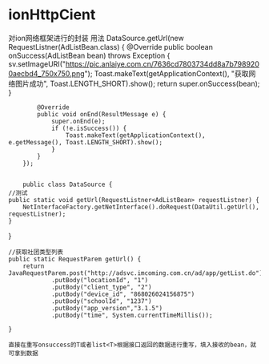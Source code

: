# ionHttpCient
对ion网络框架进行的封装
用法
 DataSource.getUrl(new RequestListner<AdListBean>(AdListBean.class) {
            @Override
            public boolean onSuccess(AdListBean bean) throws Exception {
                sv.setImageURI("https://pic.anlaiye.com.cn/7636cd7803734dd8a7b7989200aecbd4_750x750.png");
                Toast.makeText(getApplicationContext(), "获取网络图片成功", Toast.LENGTH_SHORT).show();
                return super.onSuccess(bean);
            }

            @Override
            public void onEnd(ResultMessage e) {
                super.onEnd(e);
                if (!e.isSuccess()) {
                    Toast.makeText(getApplicationContext(), e.getMessage(), Toast.LENGTH_SHORT).show();
                }
            }
        });
        
        
        public class DataSource {
    //测试
    public static void getUrl(RequestListner<AdListBean> requestListner) {
        NetInterfaceFactory.getNetInterface().doRequest(DataUtil.getUrl(), requestListner);
    }
}

    //获取社团类型列表
    public static RequestParem getUrl() {
        return JavaRequestParem.post("http://adsvc.imcoming.com.cn/ad/app/getList.do")
                .putBody("locationId", "1")
                .putBody("client_type", "2")
                .putBody("device_id", "868026024156875")
                .putBody("schoolId", "1237")
                .putBody("app_version","3.1.5")
                .putBody("time", System.currentTimeMillis());

    }
    
    直接在重写onsuccess的T或者list<T>根据接口返回的数据进行重写，填入接收的bean，就可拿到数据
